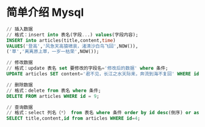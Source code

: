 # 简单介绍 Mysql

```sql
// 插入数据
// 格式：insert into 表名(字段...) values(字段内容);
INSERT into articles(title,content,time)
VALUES('登高','风急天高猿啸哀，渚清沙白鸟飞回',NOW()),
('草','离离原上草，一岁一枯荣',NOW());

// 修改数据
// 格式：update 表名 set 要修改的字段名='修改后的数据' where 条件;
UPDATE articles SET content='君不见，长江之水天际来，奔流到海不复回' WHERE id=4;

// 删除数据
// 格式：delete from 表名 where 条件;
DELETE FROM articles WHERE id = 9;

// 查询数据
// 格式：select 列名（*） from 表名 where 条件 order by id desc(倒序) or asc(正序);
SELECT title,content,id from articles WHERE id=4;
```
<Download address="/pdf/MySQL.pdf" title="点击下载笔记" filename="数据库笔记.pdf"/>